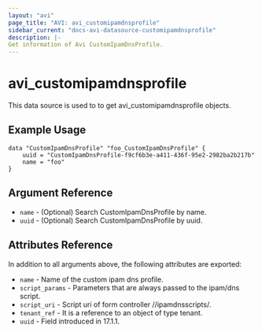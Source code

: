 ```yaml
---
layout: "avi"
page_title: "AVI: avi_customipamdnsprofile"
sidebar_current: "docs-avi-datasource-customipamdnsprofile"
description: |-
Get information of Avi CustomIpamDnsProfile.
---
```


# avi_customipamdnsprofile

This data source is used to to get avi_customipamdnsprofile objects.

## Example Usage

```hcl
data "CustomIpamDnsProfile" "foo_CustomIpamDnsProfile" {
    uuid = "CustomIpamDnsProfile-f9cf6b3e-a411-436f-95e2-2982ba2b217b"
    name = "foo"
}
```

## Argument Reference

* `name` - (Optional) Search CustomIpamDnsProfile by name.
* `uuid` - (Optional) Search CustomIpamDnsProfile by uuid.

## Attributes Reference

In addition to all arguments above, the following attributes are exported:

* `name` - Name of the custom ipam dns profile.
* `script_params` - Parameters that are always passed to the ipam/dns script.
* `script_uri` - Script uri of form controller //ipamdnsscripts/<file-name>.
* `tenant_ref` - It is a reference to an object of type tenant.
* `uuid` - Field introduced in 17.1.1.

